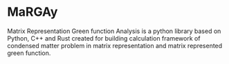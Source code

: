 # MaRGAy
Matrix Representation Green function Analysis is a python library based on Python, C++ and Rust created for building calculation framework of condensed matter problem in matrix representation and matrix represented green function.

